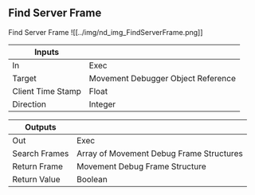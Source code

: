 ## Find Server Frame
Find Server Frame
![[../img/nd_img_FindServerFrame.png]]

|Inputs||
|--|--|
| In | Exec |
| Target | Movement Debugger Object Reference |
| Client Time Stamp | Float |
| Direction | Integer |

|Outputs||
|--|--|
| Out | Exec |
| Search Frames | Array of Movement Debug Frame Structures |
| Return Frame | Movement Debug Frame Structure |
| Return Value | Boolean |
